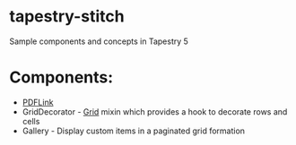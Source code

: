 tapestry-stitch
===============

Sample components and concepts in Tapestry 5

Components:
===========
*   [PDFLink](https://github.com/uklance/tapestry-stitch/wiki/PDFLink)
*   GridDecorator - [Grid](http://tapestry.apache.org/current/apidocs/org/apache/tapestry5/corelib/components/Grid.html) mixin which provides a hook to decorate rows and cells
*   Gallery - Display custom items in a paginated grid formation
